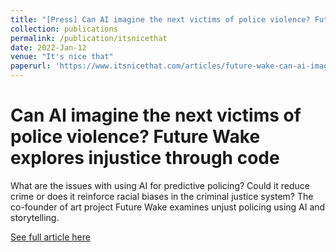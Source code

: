 ```yaml
---
title: "[Press] Can AI imagine the next victims of police violence? Future Wake explores injustice through code"
collection: publications
permalink: /publication/itsnicethat
date: 2022-Jan-12
venue: "It's nice that"
paperurl: 'https://www.itsnicethat.com/articles/future-wake-can-ai-imagine-police-violence-digital-opinion-120122'
---
```

# Can AI imagine the next victims of police violence? Future Wake explores injustice through code

What are the issues with using AI for predictive policing? Could it reduce crime or does it reinforce racial biases in the criminal justice system? The co-founder of art project Future Wake examines unjust policing using AI and storytelling.

[See full article here](https://www.itsnicethat.com/articles/future-wake-can-ai-imagine-police-violence-digital-opinion-120122)

